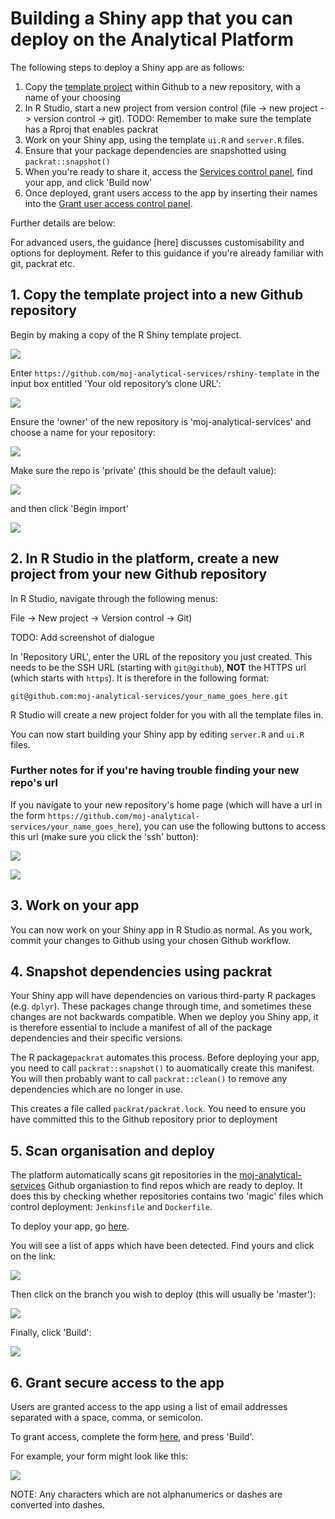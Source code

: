 # Building a Shiny app that you can deploy on the Analytical Platform

The following steps to deploy a Shiny app are as follows:

1. Copy the [template project](https://github.com/moj-analytical-services/rshiny-example) within Github to a new repository, with a name of your choosing
2. In R Studio, start a new project from version control (file -> new project -> version control -> git).   TODO:  Remember to make sure the template has a Rproj that enables packrat
3. Work on your Shiny app, using the template `ui.R` and `server.R` files.  
4. Ensure that your package dependencies are snapshotted using `packrat::snapshot()`
4. When you're ready to share it, access the [Services control panel](https://jenkins.services.alpha.mojanalytics.xyz/), find your app, and click 'Build now'
5. Once deployed, grant users access to the app by inserting their names into the [Grant user access control panel](https://controlpanel.services.alpha.mojanalytics.xyz/).


Further details are below:

For advanced users, the guidance [here] discusses customisability and options for deployment.  Refer to this guidance if you're already familiar with git, packrat etc.

## 1. Copy the template project into a new Github repository

Begin by making a copy of the R Shiny template project.  

![](images/import_repository.PNG?raw=true  "")

Enter `https://github.com/moj-analytical-services/rshiny-template` in the input box entitled 'Your old repository’s clone URL':

![](images/repo_clone_url.PNG?raw=true  "")

Ensure the 'owner' of the new repository is 'moj-analytical-services' and choose a name for your repository:

![](images/name_copied_repo.PNG?raw=true  "")

Make sure the repo is 'private' (this should be the default value):

![](images/repo_private.PNG?raw=true  "")

and then click 'Begin import'

![](images/begin_import.PNG?raw=true  "")


## 2. In R Studio in the platform, create a new project from your new Github repository

In R Studio, navigate through the following menus:

File -> New project -> Version control -> Git)

TODO:  Add screenshot of dialogue

In 'Repository URL', enter the URL of the repository you just created.  This needs to be the SSH URL (starting with `git@github`), **NOT** the HTTPS url (which starts with `https`).  It is therefore in the following format:

```
git@github.com:moj-analytical-services/your_name_goes_here.git
```

R Studio will create a new project folder for you with all the template files in.  

You can now start building your Shiny app by editing `server.R` and `ui.R` files.

### Further notes for if you're having trouble finding your new repo's url

If you navigate to your new repository's home page (which will have a url in the form `https://github.com/moj-analytical-services/your_name_goes_here`), you can use the following buttons to access this url (make sure you click the 'ssh' button):

![](images/use_ssh.PNG?raw=true  "")

![](images/ssh_url.PNG?raw=true  "")


## 3. Work on your app

You can now work on your Shiny app in R Studio as normal.  As you work, commit your changes to Github using your chosen Github workflow.

## 4. Snapshot dependencies using packrat

Your Shiny app will have dependencies on various third-party R packages (e.g. `dplyr`).  These packages change through time, and sometimes these changes are not backwards compatible.  When we deploy you Shiny app, it is therefore essential to include a manifest of all of the package dependencies and their specific versions. 

The R package`packrat` automates this process.  Before deploying your app, you need to call `packrat::snapshot()` to auomatically create this manifest.  You will then probably want to call `packrat::clean()` to remove any dependencies which are no longer in use.

This creates a file called `packrat/packrat.lock`.  You need to ensure you have committed this to the Github repository prior to deployment

## 5. Scan organisation and deploy

The platform automatically scans git repositories in the [moj-analytical-services](https://github.com/moj-analytical-services/) Github organiastion to find repos which are ready to deploy.  It does this by checking whether repositories contains two 'magic' files which control deployment:  `Jenkinsfile` and `Dockerfile`.

To deploy your app, go [here](https://jenkins.services.alpha.mojanalytics.xyz/job/moj-analytical-services-github/).  

You will see a list of apps which have been detected.  Find yours and click on the link:

![](images/deploy_jenkins_interface.PNG?raw=true  "")

Then click on the branch you wish to deploy (this will usually be 'master'):

![](images/deploy_jenkins_branch.PNG?raw=true  "")

Finally, click 'Build':

![](images/deploy_jenkins_build.PNG?raw=true  "")

## 6. Grant secure access to the app

Users are granted access to the app using a list of email addresses separated with a space, comma, or semicolon.

To grant access, complete the form [here](https://controlpanel.services.alpha.mojanalytics.xyz/job/grant-access-to-app/build?delay=0sec), and press 'Build'.

For example, your form might look like this:

![](images/grant_access_email.PNG?raw=true  "")

NOTE:  Any characters which are not alphanumerics or dashes are converted into dashes.  


